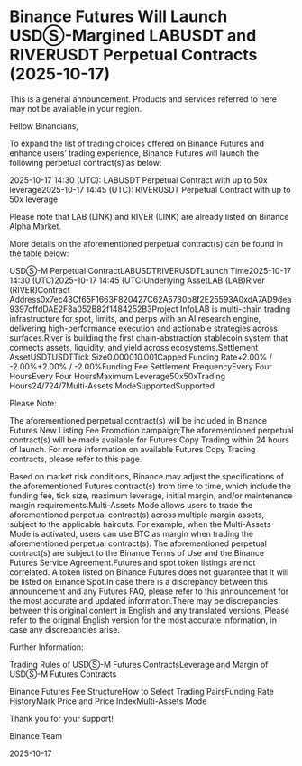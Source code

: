 # Binance Futures Will Launch USDⓈ-Margined LABUSDT and RIVERUSDT Perpetual Contracts (2025-10-17)

This is a general announcement. Products and services referred to here may not be available in your region.

Fellow Binancians,

To expand the list of trading choices offered on Binance Futures and enhance users’ trading experience, Binance Futures will launch the following perpetual contract(s) as below:

2025-10-17 14:30 (UTC): LABUSDT Perpetual Contract with up to 50x leverage2025-10-17 14:45 (UTC): RIVERUSDT Perpetual Contract with up to 50x leverage

Please note that LAB (LINK) and RIVER (LINK) are already listed on Binance Alpha Market.

More details on the aforementioned perpetual contract(s) can be found in the table below:  

USDⓈ-M Perpetual ContractLABUSDTRIVERUSDTLaunch Time2025-10-17 14:30 (UTC)2025-10-17 14:45 (UTC)Underlying AssetLAB (LAB)River (RIVER)Contract Address0x7ec43Cf65F1663F820427C62A5780b8f2E25593A0xdA7AD9dea9397cffdDAE2F8a052B82f1484252B3Project InfoLAB is multi-chain trading infrastructure for spot, limits, and perps with an AI research engine, delivering high-performance execution and actionable strategies across surfaces.River is building the first chain-abstraction stablecoin system that connects assets, liquidity, and yield across ecosystems.Settlement AssetUSDTUSDTTick Size0.000010.001Capped Funding Rate+2.00% / -2.00%+2.00% / -2.00%Funding Fee Settlement FrequencyEvery Four HoursEvery Four HoursMaximum Leverage50x50xTrading Hours24/724/7Multi-Assets ModeSupportedSupported

Please Note:

The aforementioned perpetual contract(s) will be included in Binance Futures New Listing Fee Promotion campaign;The aforementioned perpetual contract(s) will be made available for Futures Copy Trading within 24 hours of launch. For more information on available Futures Copy Trading contracts, please refer to this page.

Based on market risk conditions, Binance may adjust the specifications of the aforementioned Futures contract(s) from time to time, which include the funding fee, tick size, maximum leverage, initial margin, and/or maintenance margin requirements.Multi-Assets Mode allows users to trade the aforementioned perpetual contract(s) across multiple margin assets, subject to the applicable haircuts. For example, when the Multi-Assets Mode is activated, users can use BTC as margin when trading the aforementioned perpetual contract(s). The aforementioned perpetual contract(s) are subject to the Binance Terms of Use and the Binance Futures Service Agreement.Futures and spot token listings are not correlated. A token listed on Binance Futures does not guarantee that it will be listed on Binance Spot.In case there is a discrepancy between this announcement and any Futures FAQ, please refer to this announcement for the most accurate and updated information.There may be discrepancies between this original content in English and any translated versions. Please refer to the original English version for the most accurate information, in case any discrepancies arise.

Further Information:

Trading Rules of USDⓈ-M Futures ContractsLeverage and Margin of USDⓈ-M Futures Contracts

Binance Futures Fee StructureHow to Select Trading PairsFunding Rate HistoryMark Price and Price IndexMulti-Assets Mode

Thank you for your support!

Binance Team

2025-10-17